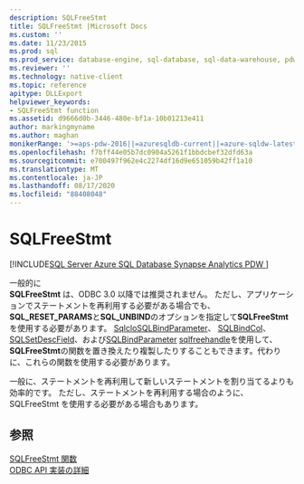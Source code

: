 ```yaml
---
description: SQLFreeStmt
title: SQLFreeStmt |Microsoft Docs
ms.custom: ''
ms.date: 11/23/2015
ms.prod: sql
ms.prod_service: database-engine, sql-database, sql-data-warehouse, pdw
ms.reviewer: ''
ms.technology: native-client
ms.topic: reference
apitype: DLLExport
helpviewer_keywords:
- SQLFreeStmt function
ms.assetid: d9666d0b-3446-480e-bf1a-10b01213e411
author: markingmyname
ms.author: maghan
monikerRange: '>=aps-pdw-2016||=azuresqldb-current||=azure-sqldw-latest||>=sql-server-2016||=sqlallproducts-allversions||>=sql-server-linux-2017||=azuresqldb-mi-current'
ms.openlocfilehash: f7bff44e05b7dc0904a5261f1bbdcbef32dfd63a
ms.sourcegitcommit: e700497f962e4c2274df16d9e651059b42ff1a10
ms.translationtype: MT
ms.contentlocale: ja-JP
ms.lasthandoff: 08/17/2020
ms.locfileid: "88408048"
---
```

# <a name="sqlfreestmt"></a>SQLFreeStmt
[!INCLUDE[SQL Server Azure SQL Database Synapse Analytics PDW ](../../includes/applies-to-version/sql-asdb-asdbmi-asa-pdw.md)]

  一般的に   
      **SQLFreeStmt** は、ODBC 3.0 以降では推奨されません。 ただし、アプリケーションでステートメントを再利用する必要がある場合でも、 **SQL_RESET_PARAMS**と**SQL_UNBIND**のオプションを指定して**SQLFreeStmt**を使用する必要があります。 [SqlcloSQLBindParameter](../../relational-databases/native-client-odbc-api/sqlclosecursor.md)、 [SQLBindCol](../../relational-databases/native-client-odbc-api/sqlbindcol.md)、 [SQLSetDescField](../../relational-databases/native-client-odbc-api/sqlsetdescfield.md)、および[SQLBindParameter](../../relational-databases/native-client-odbc-api/sqlbindparameter.md) [sqlfreehandle](../../relational-databases/native-client-odbc-api/sqlfreehandle.md)を使用して、 **SQLFreeStmt**の関数を置き換えたり複製したりすることもできます。代わりに、これらの関数を使用する必要があります。  
  
 一般に、ステートメントを再利用して新しいステートメントを割り当てるよりも効率的です。 ただし、ステートメントを再利用する場合のように、SQLFreeStmt を使用する必要がある場合もあります。  
  
## <a name="see-also"></a>参照  
 [SQLFreeStmt 関数](https://go.microsoft.com/fwlink/?LinkId=59346)   
 [ODBC API 実装の詳細](../../relational-databases/native-client-odbc-api/odbc-api-implementation-details.md)  
  
  
